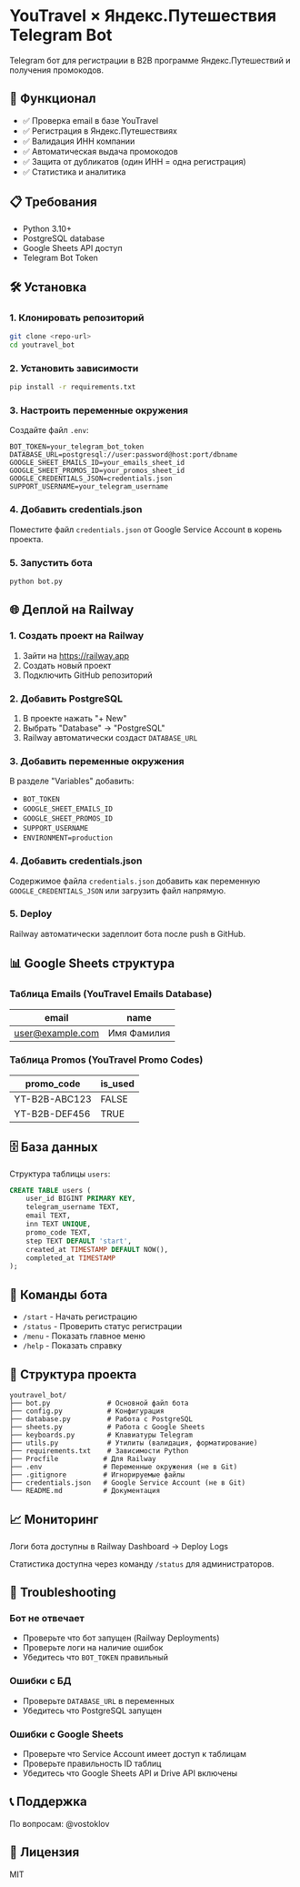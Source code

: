 # YouTravel × Яндекс.Путешествия Telegram Bot

Telegram бот для регистрации в B2B программе Яндекс.Путешествий и получения промокодов.

## 🚀 Функционал

- ✅ Проверка email в базе YouTravel
- ✅ Регистрация в Яндекс.Путешествиях
- ✅ Валидация ИНН компании
- ✅ Автоматическая выдача промокодов
- ✅ Защита от дубликатов (один ИНН = одна регистрация)
- ✅ Статистика и аналитика

## 📋 Требования

- Python 3.10+
- PostgreSQL database
- Google Sheets API доступ
- Telegram Bot Token

## 🛠️ Установка

### 1. Клонировать репозиторий

```bash
git clone <repo-url>
cd youtravel_bot
```

### 2. Установить зависимости

```bash
pip install -r requirements.txt
```

### 3. Настроить переменные окружения

Создайте файл `.env`:

```env
BOT_TOKEN=your_telegram_bot_token
DATABASE_URL=postgresql://user:password@host:port/dbname
GOOGLE_SHEET_EMAILS_ID=your_emails_sheet_id
GOOGLE_SHEET_PROMOS_ID=your_promos_sheet_id
GOOGLE_CREDENTIALS_JSON=credentials.json
SUPPORT_USERNAME=your_telegram_username
```

### 4. Добавить credentials.json

Поместите файл `credentials.json` от Google Service Account в корень проекта.

### 5. Запустить бота

```bash
python bot.py
```

## 🌐 Деплой на Railway

### 1. Создать проект на Railway

1. Зайти на https://railway.app
2. Создать новый проект
3. Подключить GitHub репозиторий

### 2. Добавить PostgreSQL

1. В проекте нажать "+ New"
2. Выбрать "Database" → "PostgreSQL"
3. Railway автоматически создаст `DATABASE_URL`

### 3. Добавить переменные окружения

В разделе "Variables" добавить:
- `BOT_TOKEN`
- `GOOGLE_SHEET_EMAILS_ID`
- `GOOGLE_SHEET_PROMOS_ID`
- `SUPPORT_USERNAME`
- `ENVIRONMENT=production`

### 4. Добавить credentials.json

Содержимое файла `credentials.json` добавить как переменную `GOOGLE_CREDENTIALS_JSON` или загрузить файл напрямую.

### 5. Deploy

Railway автоматически задеплоит бота после push в GitHub.

## 📊 Google Sheets структура

### Таблица Emails (YouTravel Emails Database)

| email | name |
|-------|------|
| user@example.com | Имя Фамилия |

### Таблица Promos (YouTravel Promo Codes)

| promo_code | is_used |
|------------|---------|
| YT-B2B-ABC123 | FALSE |
| YT-B2B-DEF456 | TRUE |

## 🗄️ База данных

Структура таблицы `users`:

```sql
CREATE TABLE users (
    user_id BIGINT PRIMARY KEY,
    telegram_username TEXT,
    email TEXT,
    inn TEXT UNIQUE,
    promo_code TEXT,
    step TEXT DEFAULT 'start',
    created_at TIMESTAMP DEFAULT NOW(),
    completed_at TIMESTAMP
);
```

## 📝 Команды бота

- `/start` - Начать регистрацию
- `/status` - Проверить статус регистрации  
- `/menu` - Показать главное меню
- `/help` - Показать справку

## 🔧 Структура проекта

```
youtravel_bot/
├── bot.py              # Основной файл бота
├── config.py           # Конфигурация
├── database.py         # Работа с PostgreSQL
├── sheets.py           # Работа с Google Sheets
├── keyboards.py        # Клавиатуры Telegram
├── utils.py            # Утилиты (валидация, форматирование)
├── requirements.txt    # Зависимости Python
├── Procfile           # Для Railway
├── .env               # Переменные окружения (не в Git)
├── .gitignore         # Игнорируемые файлы
├── credentials.json   # Google Service Account (не в Git)
└── README.md          # Документация
```

## 📈 Мониторинг

Логи бота доступны в Railway Dashboard → Deploy Logs

Статистика доступна через команду `/status` для администраторов.

## 🐛 Troubleshooting

### Бот не отвечает
- Проверьте что бот запущен (Railway Deployments)
- Проверьте логи на наличие ошибок
- Убедитесь что `BOT_TOKEN` правильный

### Ошибки с БД
- Проверьте `DATABASE_URL` в переменных
- Убедитесь что PostgreSQL запущен

### Ошибки с Google Sheets
- Проверьте что Service Account имеет доступ к таблицам
- Проверьте правильность ID таблиц
- Убедитесь что Google Sheets API и Drive API включены

## 📞 Поддержка

По вопросам: @vostoklov

## 📄 Лицензия

MIT

